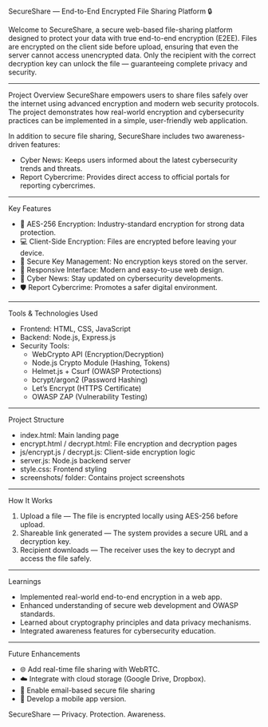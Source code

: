 SecureShare — End-to-End Encrypted File Sharing Platform 🔒

Welcome to SecureShare, a secure web-based file-sharing platform designed to protect your data with true end-to-end encryption (E2EE). Files are encrypted on the client side before upload, ensuring that even the server cannot access unencrypted data. Only the recipient with the correct decryption key can unlock the file — guaranteeing complete privacy and security.

---

Project Overview
SecureShare empowers users to share files safely over the internet using advanced encryption and modern web security protocols. The project demonstrates how real-world encryption and cybersecurity practices can be implemented in a simple, user-friendly web application.

In addition to secure file sharing, SecureShare includes two awareness-driven features:
- Cyber News: Keeps users informed about the latest cybersecurity trends and threats.
- Report Cybercrime: Provides direct access to official portals for reporting cybercrimes.

---

Key Features
- 🔐 AES-256 Encryption: Industry-standard encryption for strong data protection.
- 💻 Client-Side Encryption: Files are encrypted before leaving your device.
- 🧩 Secure Key Management: No encryption keys stored on the server.
- 📱 Responsive Interface: Modern and easy-to-use web design.
- 📰 Cyber News: Stay updated on cybersecurity developments.
- 🛡️ Report Cybercrime: Promotes a safer digital environment.

---

Tools & Technologies Used
- Frontend: HTML, CSS, JavaScript
- Backend: Node.js, Express.js
- Security Tools:
  - WebCrypto API (Encryption/Decryption)
  - Node.js Crypto Module (Hashing, Tokens)
  - Helmet.js + Csurf (OWASP Protections)
  - bcrypt/argon2 (Password Hashing)
  - Let’s Encrypt (HTTPS Certificate)
  - OWASP ZAP (Vulnerability Testing)

---

Project Structure
- index.html: Main landing page
- encrypt.html / decrypt.html: File encryption and decryption pages
- js/encrypt.js / decrypt.js: Client-side encryption logic
- server.js: Node.js backend server
- style.css: Frontend styling
- screenshots/ folder: Contains project screenshots

---

How It Works
1. Upload a file — The file is encrypted locally using AES-256 before upload.
2. Shareable link generated — The system provides a secure URL and a decryption key.
3. Recipient downloads — The receiver uses the key to decrypt and access the file safely.

---

Learnings
- Implemented real-world end-to-end encryption in a web app.
- Enhanced understanding of secure web development and OWASP standards.
- Learned about cryptography principles and data privacy mechanisms.
- Integrated awareness features for cybersecurity education.

---

Future Enhancements
- 🌐 Add real-time file sharing with WebRTC.
- ☁️ Integrate with cloud storage (Google Drive, Dropbox).
- 📧 Enable email-based secure file sharing
- 📱 Develop a mobile app version.

  
SecureShare — Privacy. Protection. Awareness.
